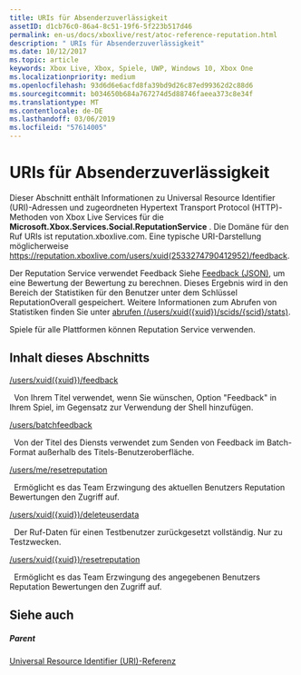 ```yaml
---
title: URIs für Absenderzuverlässigkeit
assetID: d1cb76c0-86a4-8c51-19f6-5f223b517d46
permalink: en-us/docs/xboxlive/rest/atoc-reference-reputation.html
description: " URIs für Absenderzuverlässigkeit"
ms.date: 10/12/2017
ms.topic: article
keywords: Xbox Live, Xbox, Spiele, UWP, Windows 10, Xbox One
ms.localizationpriority: medium
ms.openlocfilehash: 93d6d6e6acfd8fa39bd9d26c87ed99362d2c88d6
ms.sourcegitcommit: b034650b684a767274d5d88746faeea373c8e34f
ms.translationtype: MT
ms.contentlocale: de-DE
ms.lasthandoff: 03/06/2019
ms.locfileid: "57614005"
---
```

# <a name="reputation-uris"></a>URIs für Absenderzuverlässigkeit
 
Dieser Abschnitt enthält Informationen zu Universal Resource Identifier (URI)-Adressen und zugeordneten Hypertext Transport Protocol (HTTP)-Methoden von Xbox Live Services für die **Microsoft.Xbox.Services.Social.ReputationService** . Die Domäne für den Ruf URIs ist reputation.xboxlive.com. Eine typische URI-Darstellung möglicherweise https://reputation.xboxlive.com/users/xuid(2533274790412952)/feedback. 
 
Der Reputation Service verwendet Feedback Siehe [Feedback (JSON)](../../json/json-feedback.md), um eine Bewertung der Bewertung zu berechnen. Dieses Ergebnis wird in den Bereich der Statistiken für den Benutzer unter dem Schlüssel ReputationOverall gespeichert. Weitere Informationen zum Abrufen von Statistiken finden Sie unter [abrufen (/users/xuid({xuid})/scids/{scid}/stats)](../userstats/uri-usersxuidscidsscidstatsget.md). 
 
Spiele für alle Plattformen können Reputation Service verwenden.
 
<a id="ID4EMB"></a>

 
## <a name="in-this-section"></a>Inhalt dieses Abschnitts

[/users/xuid({xuid})/feedback](uri-reputationusersxuidfeedback.md)

&nbsp;&nbsp;Von Ihrem Titel verwendet, wenn Sie wünschen, Option "Feedback" in Ihrem Spiel, im Gegensatz zur Verwendung der Shell hinzufügen.

[/users/batchfeedback](uri-reputationusersbatchfeedback.md)

&nbsp;&nbsp;Von der Titel des Diensts verwendet zum Senden von Feedback im Batch-Format außerhalb des Titels-Benutzeroberfläche.

[/users/me/resetreputation](uri-usersmeresetreputation.md)

&nbsp;&nbsp;Ermöglicht es das Team Erzwingung des aktuellen Benutzers Reputation Bewertungen den Zugriff auf.

[/users/xuid({xuid})/deleteuserdata](uri-usersxuiddeleteuserdata.md)

&nbsp;&nbsp;Der Ruf-Daten für einen Testbenutzer zurückgesetzt vollständig. Nur zu Testzwecken.

[/users/xuid({xuid})/resetreputation](uri-usersxuidresetreputation.md)

&nbsp;&nbsp;Ermöglicht es das Team Erzwingung des angegebenen Benutzers Reputation Bewertungen den Zugriff auf.
 
<a id="ID4E5B"></a>

 
## <a name="see-also"></a>Siehe auch
 
<a id="ID4EAC"></a>

 
##### <a name="parent"></a>Parent 

[Universal Resource Identifier (URI)-Referenz](../atoc-xboxlivews-reference-uris.md)

   